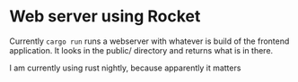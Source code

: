 # Web server using Rocket

Currently `cargo run` runs a webserver with whatever is build of the frontend application. It looks in the public/ directory and returns what is in there.

I am currently using rust nightly, because apparently it matters